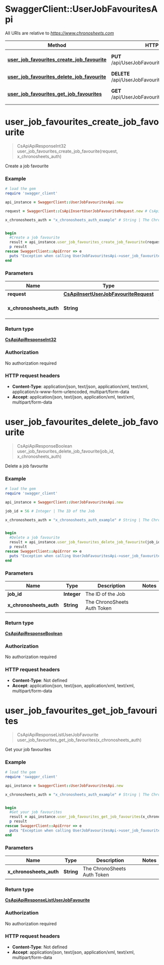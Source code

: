 # SwaggerClient::UserJobFavouritesApi

All URIs are relative to *https://www.chronosheets.com*

Method | HTTP request | Description
------------- | ------------- | -------------
[**user_job_favourites_create_job_favourite**](UserJobFavouritesApi.md#user_job_favourites_create_job_favourite) | **PUT** /api/UserJobFavourites/CreateJobFavourite | Create a job favourite
[**user_job_favourites_delete_job_favourite**](UserJobFavouritesApi.md#user_job_favourites_delete_job_favourite) | **DELETE** /api/UserJobFavourites/DeleteJobFavourite | Delete a job favourite
[**user_job_favourites_get_job_favourites**](UserJobFavouritesApi.md#user_job_favourites_get_job_favourites) | **GET** /api/UserJobFavourites/GetJobFavourites | Get your job favourites


# **user_job_favourites_create_job_favourite**
> CsApiApiResponseInt32 user_job_favourites_create_job_favourite(request, x_chronosheets_auth)

Create a job favourite

### Example
```ruby
# load the gem
require 'swagger_client'

api_instance = SwaggerClient::UserJobFavouritesApi.new

request = SwaggerClient::CsApiInsertUserJobFavouriteRequest.new # CsApiInsertUserJobFavouriteRequest | 

x_chronosheets_auth = "x_chronosheets_auth_example" # String | The ChronoSheets Auth Token


begin
  #Create a job favourite
  result = api_instance.user_job_favourites_create_job_favourite(request, x_chronosheets_auth)
  p result
rescue SwaggerClient::ApiError => e
  puts "Exception when calling UserJobFavouritesApi->user_job_favourites_create_job_favourite: #{e}"
end
```

### Parameters

Name | Type | Description  | Notes
------------- | ------------- | ------------- | -------------
 **request** | [**CsApiInsertUserJobFavouriteRequest**](CsApiInsertUserJobFavouriteRequest.md)|  | 
 **x_chronosheets_auth** | **String**| The ChronoSheets Auth Token | 

### Return type

[**CsApiApiResponseInt32**](CsApiApiResponseInt32.md)

### Authorization

No authorization required

### HTTP request headers

 - **Content-Type**: application/json, text/json, application/xml, text/xml, application/x-www-form-urlencoded, multipart/form-data
 - **Accept**: application/json, text/json, application/xml, text/xml, multipart/form-data



# **user_job_favourites_delete_job_favourite**
> CsApiApiResponseBoolean user_job_favourites_delete_job_favourite(job_id, x_chronosheets_auth)

Delete a job favourite

### Example
```ruby
# load the gem
require 'swagger_client'

api_instance = SwaggerClient::UserJobFavouritesApi.new

job_id = 56 # Integer | The ID of the Job

x_chronosheets_auth = "x_chronosheets_auth_example" # String | The ChronoSheets Auth Token


begin
  #Delete a job favourite
  result = api_instance.user_job_favourites_delete_job_favourite(job_id, x_chronosheets_auth)
  p result
rescue SwaggerClient::ApiError => e
  puts "Exception when calling UserJobFavouritesApi->user_job_favourites_delete_job_favourite: #{e}"
end
```

### Parameters

Name | Type | Description  | Notes
------------- | ------------- | ------------- | -------------
 **job_id** | **Integer**| The ID of the Job | 
 **x_chronosheets_auth** | **String**| The ChronoSheets Auth Token | 

### Return type

[**CsApiApiResponseBoolean**](CsApiApiResponseBoolean.md)

### Authorization

No authorization required

### HTTP request headers

 - **Content-Type**: Not defined
 - **Accept**: application/json, text/json, application/xml, text/xml, multipart/form-data



# **user_job_favourites_get_job_favourites**
> CsApiApiResponseListUserJobFavourite user_job_favourites_get_job_favourites(x_chronosheets_auth)

Get your job favourites

### Example
```ruby
# load the gem
require 'swagger_client'

api_instance = SwaggerClient::UserJobFavouritesApi.new

x_chronosheets_auth = "x_chronosheets_auth_example" # String | The ChronoSheets Auth Token


begin
  #Get your job favourites
  result = api_instance.user_job_favourites_get_job_favourites(x_chronosheets_auth)
  p result
rescue SwaggerClient::ApiError => e
  puts "Exception when calling UserJobFavouritesApi->user_job_favourites_get_job_favourites: #{e}"
end
```

### Parameters

Name | Type | Description  | Notes
------------- | ------------- | ------------- | -------------
 **x_chronosheets_auth** | **String**| The ChronoSheets Auth Token | 

### Return type

[**CsApiApiResponseListUserJobFavourite**](CsApiApiResponseListUserJobFavourite.md)

### Authorization

No authorization required

### HTTP request headers

 - **Content-Type**: Not defined
 - **Accept**: application/json, text/json, application/xml, text/xml, multipart/form-data




